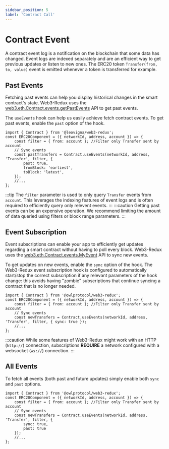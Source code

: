 ```yaml
---
sidebar_position: 5
label: 'Contract Call'
---
```


# Contract Event

A contract event log is a notification on the blockchain that some data has changed. Event logs are indexed separately and are an efficient way to get previous updates or listen to new ones. The ERC20 token `Transfer(from, to, value)` event is emitted whenever a token is transferred for example.

## Past Events

Fetching past events can help you display historical changes in the smart contract's state. Web3-Redux uses the [web3.eth.Contract.events.getPastEvents](https://web3js.readthedocs.io/en/v1.7.0/web3-eth-contract.html#getpastevents) API to get past events.

The `useEvents` hook can help us easily achieve fetch contract events. To get past events, enable the `past` option of the hook.

```tsx
import { Contract } from '@leovigna/web3-redux';
const ERC20Component = ({ networkId, address, account }) => {
    const filter = { from: account }; //Filter only Transfer sent by account
    // Sync events
    const pastTransfers = Contract.useEvents(networkId, address, 'Transfer', filter, {
        past: true,
        fromBlock: 'earliest',
        toBlock: 'latest',
    });
    //...
};
```

:::tip
The `filter` parameter is used to only query `Transfer` events from `account`. This leverages the indexing features of event logs and is often required to efficiently query only relevent events.
:::
:::caution
Getting past events can be an expensive operation. We recommend limiting the amount of data queried using filters or block range parameters.
:::

## Event Subscription

Event subscriptions can enable your app to efficiently get updates regarding a smart contract without having to poll every block. Web3-Redux uses the [web3.eth.Contract.events.MyEvent](https://web3js.readthedocs.io/en/v1.7.0/web3-eth-contract.html#contract-events) API to sync new events.

To get updates on new events, enable the `sync` option of the hook. The Web3-Redux event subscription hook is configured to automatically start/stop the correct subscription if any relevant parameters of the hook change: this avoids having "zombie" subscriptions that continue syncing a contract that is no longer needed.

```tsx
import { Contract } from '@owlprotocol/web3-redux';
const ERC20Component = ({ networkId, address, account }) => {
    const filter = { from: account }; //Filter only Transfer sent by account
    // Sync events
    const newTransfers = Contract.useEvents(networkId, address, 'Transfer', filter, { sync: true });
    //...
};
```

:::caution
While some features of Web3-Redux might work with an HTTP (`http://`) connection, subscriptions **REQUIRE** a network configured with a websocket (`ws://`) connection.
:::

## All Events

To fetch all events (both past and future updates) simply enable both `sync` and `past` options.

```tsx
import { Contract } from '@owlprotocol/web3-redux';
const ERC20Component = ({ networkId, address, account }) => {
    const filter = { from: account }; //Filter only Transfer sent by account
    // Sync events
    const newTransfers = Contract.useEvents(networkId, address, 'Transfer', filter, {
        sync: true,
        past: true
    });
    //...
};
```
